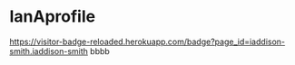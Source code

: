# IanAprofile
https://visitor-badge-reloaded.herokuapp.com/badge?page_id=iaddison-smith.iaddison-smith
bbbb
